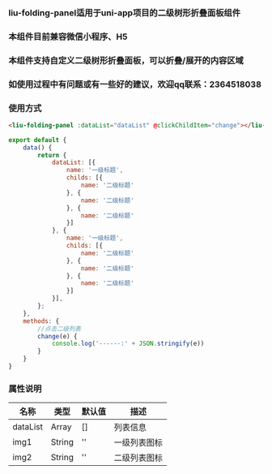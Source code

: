 ### liu-folding-panel适用于uni-app项目的二级树形折叠面板组件
### 本组件目前兼容微信小程序、H5
### 本组件支持自定义二级树形折叠面板，可以折叠/展开的内容区域
### 如使用过程中有问题或有一些好的建议，欢迎qq联系：2364518038

### 使用方式
``` html
<liu-folding-panel :dataList="dataList" @clickChildItem="change"></liu-folding-panel>
```
``` javascript
export default {
	data() {
		return {
			dataList: [{
				name: '一级标题',
				childs: [{
					name: '二级标题'
				}, {
					name: '二级标题'
				}, {
					name: '二级标题'
				}]
			}, {
				name: '一级标题',
				childs: [{
					name: '二级标题'
				}, {
					name: '二级标题'
				}, {
					name: '二级标题'
				}]
			}],
		};
	},
	methods: {
		//点击二级列表
		change(e) {
			console.log('------:' + JSON.stringify(e))
		}
	}
}
```

### 属性说明
| 名称                         | 类型           | 默认值                  | 描述             |
| ----------------------------|--------------- | ---------------------- | ---------------|
| dataList                    | Array          | []                     | 列表信息
| img1                    	  | String         | ''                     | 一级列表图标
| img2                        | String         | ''                     | 二级列表图标



